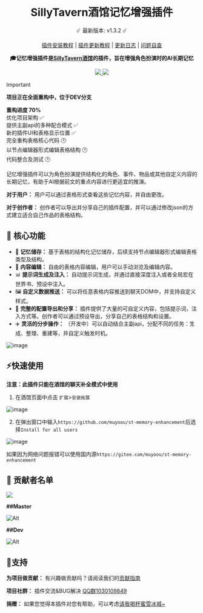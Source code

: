 <div align="center">
<h1>SillyTavern酒馆记忆增强插件</h1>

☄️ 最新版本: v1.3.2 ☄️

[插件安装教程](https://muyoo.com.cn/2025/01/26/SillyTavern%E9%85%92%E9%A6%86%E8%AE%B0%E5%BF%86%E5%A2%9E%E5%BC%BA%E6%8F%92%E4%BB%B6%E5%AE%89%E8%A3%85/) | [插件更新教程](https://muyoo.com.cn/2025/01/30/SillyTavern%E9%85%92%E9%A6%86%E8%AE%B0%E5%BF%86%E5%A2%9E%E5%BC%BA%E6%8F%92%E4%BB%B6%E6%9B%B4%E6%96%B0/) | [更新日志](https://muyoo.com.cn/2025/01/27/SillyTavern%E9%85%92%E9%A6%86%E8%AE%B0%E5%BF%86%E5%A2%9E%E5%BC%BA%E6%8F%92%E4%BB%B6%E6%9B%B4%E6%96%B0%E6%97%A5%E5%BF%97/) | [问题自查](https://muyoo.com.cn/2025/02/09/SillyTavern%E9%85%92%E9%A6%86%E8%AE%B0%E5%BF%86%E5%A2%9E%E5%BC%BA%E6%8F%92%E4%BB%B6%E9%97%AE%E9%A2%98%E8%87%AA%E6%9F%A5/)

**🎓记忆增强插件是[SillyTavern酒馆](https://github.com/SillyTavern/SillyTavern)的插件，旨在增强角色扮演时的AI长期记忆**
<p>
    <a href="https://qm.qq.com/q/bBSIrwKty2">
      <img src="https://img.shields.io/badge/Join-QQ_Group-ff69b4">
    </a>
    <a href="https://github.com/SillyTavern/SillyTavern">
      <img src="https://img.shields.io/badge/SillyTavern-%3E=1.10.0-blue">
    </a>
</p>
</div>

> [!IMPORTANT]
> **项目正在全面重构中，位于DEV分支**
>
> **重构进度 70%**  
> 优化项目架构 ✅  
> 提供主副api的多种配合模式 ✅  
> 新的插件UI和表格显示位置 ✅  
> 完全重构表格核心代码 🕑  
> 以节点编辑器形式编辑表格结构 🕑  
> 代码整合及测试 🕑

记忆增强插件可以为角色扮演提供结构化的角色、事件、物品或其他自定义内容的长期记忆，有助于AI根据前文的重点内容进行更适宜的推演。

**对于用户：** 用户可以通过表格形式查看这些记忆内容，并自由更改。

**对于创作者：** 创作者可以导出并分享自己的插件配置，并可以通过修改json的方式建立适合自己作品的表格结构。

## 🚀 核心功能

* 📅 **记忆储存：** 基于表格的结构化记忆储存，后续支持节点编辑器形式编辑表格类型及结构。  
* 📝 **内容编辑：** 自由的表格内容编辑，用户可以手动浏览及编辑内容。    
* 📊 **提示词生成及注入：** 自动提示词生成，并通过直接深度注入或者全局宏在世界书、预设中注入。  
* 🖼️ **自定义数据推送：** 可以将任意表格内容推送到聊天DOM中，并支持自定义样式。  
* 🚢 **完整的配置导出和分享：** 插件提供了大量的可自定义内容，包括提示词，注入方式等。创作者可以通过预设导出，分享自己的表格结构和设置。  
* ✈️ **灵活的分步操作：** （开发中）可以自动结合主副api，分配不同的任务：生成、整理、重建等，并自定义触发时机。  

![image](https://github.com/user-attachments/assets/36997237-2c72-46b5-a8df-f5af3fa42171)

## ⚡快速使用

**注意：此插件只能在酒馆的聊天补全模式中使用**

1. 在酒馆页面中点击 `扩展`>`安装拓展`
   
![image](https://github.com/user-attachments/assets/67904e14-dc8d-4d7c-a188-d24253b72621)

2. 在弹出窗口中输入`https://github.com/muyoou/st-memory-enhancement`后选择`Install for all users`  

![image](https://github.com/user-attachments/assets/9f39015f-63bb-4741-bb7f-740c02f1de17)

如果因为网络问题报错可以使用国内源`https://gitee.com/muyoou/st-memory-enhancement`

## 👥 贡献者名单
<a href="https://github.com/muyoou/st-memory-enhancement/graphs/contributors">
  <img src="https://contrib.rocks/image?repo=muyoou/st-memory-enhancement" />
</a>

**##Master**

![Alt](https://repobeats.axiom.co/api/embed/ece4e039de7cf89ed5ccc9fba2e9b432e44dfaaa.svg "Repobeats analytics image")

**##Dev**

![Alt](https://repobeats.axiom.co/api/embed/eb3c2af1bcdb84704bb9ff8f61379fe38d634884.svg "Repobeats analytics image")

## 🤗支持

**为项目做贡献：** 有兴趣做贡献吗？请阅读我们的[贡献指南](https://github.com/muyoou/st-memory-enhancement/blob/dev/README.md)

**项目社群：** 插件交流&BUG解决 [QQ群1030109849](https://qm.qq.com/q/bBSIrwKty2)

**捐赠：** 如果您觉得本插件对您有帮助，可以考虑[请我喝杯蜜雪冰城~](https://muyoo.com.cn/2025/02/10/%E8%B5%9E%E5%8A%A9%E9%A1%B5%E9%9D%A2/)
